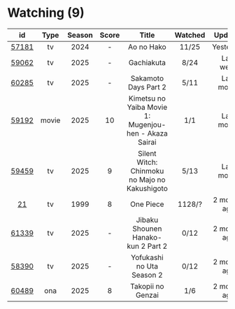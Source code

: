 # Watching (9)

|                      id                      |  Type | Season | Score |                         Title                         | Watched |    Updated   | Start Date |
| :------------------------------------------: | :---: | :----: | :---: | :---------------------------------------------------: | :-----: | :----------: | :--------: |
| [57181](https://myanimelist.net/anime/57181) |   tv  |  2024  |   -   |                       Ao no Hako                      |  11/25  |   Yesterday  | 09/12/2025 |
| [59062](https://myanimelist.net/anime/59062) |   tv  |  2025  |   -   |                       Gachiakuta                      |   8/24  |   Last week  | 07/07/2025 |
| [60285](https://myanimelist.net/anime/60285) |   tv  |  2025  |   -   |                  Sakamoto Days Part 2                 |   5/11  |  Last month  | 07/22/2025 |
| [59192](https://myanimelist.net/anime/59192) | movie |  2025  |   10  | Kimetsu no Yaiba Movie 1: Mugenjou-hen - Akaza Sairai |   1/1   |  Last month  | 08/12/2025 |
| [59459](https://myanimelist.net/anime/59459) |   tv  |  2025  |   9   |     Silent Witch: Chinmoku no Majo no Kakushigoto     |   5/13  |  Last month  | 07/07/2025 |
|    [21](https://myanimelist.net/anime/21)    |   tv  |  1999  |   8   |                       One Piece                       |  1128/? | 2 months ago | 01/01/2013 |
| [61339](https://myanimelist.net/anime/61339) |   tv  |  2025  |   -   |           Jibaku Shounen Hanako-kun 2 Part 2          |   0/12  | 2 months ago | 07/07/2025 |
| [58390](https://myanimelist.net/anime/58390) |   tv  |  2025  |   -   |               Yofukashi no Uta Season 2               |   0/12  | 2 months ago | 07/07/2025 |
| [60489](https://myanimelist.net/anime/60489) |  ona  |  2025  |   8   |                   Takopii no Genzai                   |   1/6   | 2 months ago | 07/03/2025 |